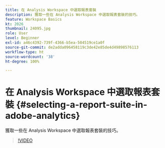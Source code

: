 ```yaml
---
title: 在 Analysis Workspace 中選取報表套裝
description: 獲取一些在 Analysis Workspace 中選取報表套裝的技巧。
feature: Workspace Basics
kt: 2026
thumbnail: 24095.jpg
role: User
level: Beginner
exl-id: a46c4392-739f-4366-b5ea-504519ce1a0f
source-git-commit: de2adda096458119c3de42e85de4d49898576113
workflow-type: ht
source-wordcount: '38'
ht-degree: 100%

---
```


# 在 Analysis Workspace 中選取報表套裝 {#selecting-a-report-suite-in-adobe-analytics}

獲取一些在 Analysis Workspace 中選取報表套裝的技巧。

>[!VIDEO](https://video.tv.adobe.com/v/23967/?quality=12&learn=on)
